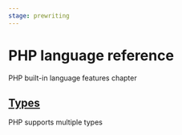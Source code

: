 ```yaml
---
stage: prewriting
---
```


# PHP language reference

PHP built-in language features chapter

## [Types](/php/ref/types)

PHP supports multiple types
